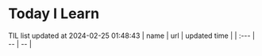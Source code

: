 # Today I Learn 
TIL list updated at 2024-02-25 01:48:43
| name | url | updated time |
| :--- | -- | -- |
